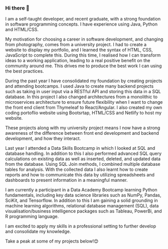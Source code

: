 ### Hi there 👋

I am a self-taught developer, and recent graduate, with a strong foundation in software programming concepts. I have experience using Java, Python and HTML/CSS.

My motivation for choosing a career in software development, and changing from photography, comes from a university project. I had to create a website to display my portfolio, and I learned the syntax of HTML, CSS, JavaScript to complete this. During this time, I realised how I can transform ideas to a working application, leading to a real positive benefit on the community around me. This drives me to produce the best work I can using the best practices.

During the past year I have consolidated my foundation by creating projects and attending bootcamps. I used Java to create many backend projects such as taking in user input via a RESTful API and storing this data in a SQL database. In this project I also changed architectures from a monolithic to microservices architecture to ensure future flexibility when I want to change the front end client from Thymeleaf to React/Angular. I also created my own coding portoflio website using Bootsrtap, HTML/CSS and Netlify to host my website. 

These projects along with my university project means I now have a strong awareness of the difference between front end development and backend development, and how they interact.

Last year I attended a Data Skills Bootcamp in which I looked at SQL and database handling. In addition to this I also performed advanced SQL query calculations on existing data as well as inserted, deleted, and updated data from the database. Using SQL Join methods, I combined multiple database tables for analysis. With the collected data I also learnt how to create reports and how to communicate this data by utilizing spreadsheets and dashboards to present information in a meaningful manner. 

I am currently a participant in a Data Academy Bootcamp learning Python fundamentals, including key data science libraries such as NumPy, Pandas, SciKit, and Tensorflow. In addition to this I am gaining a solid grounding in machine learning algorithms, relational database management (SQL), data visualisation/business intelligence packages such as Tableau, PowerBi, and R programming language.

I am excited to apply my skills in a professional setting to further develop and consolidate my knowledge.

Take a peak at some of my projects below!😊
